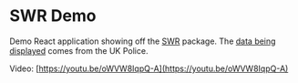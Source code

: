# SWR Demo

Demo React application showing off the [SWR](https://swr.now.sh/) package. The [data being displayed](https://data.police.uk/docs/method/crime-street/) comes from the UK Police.

Video: [https://youtu.be/oWVW8IqpQ-A](https://youtu.be/oWVW8IqpQ-A)

